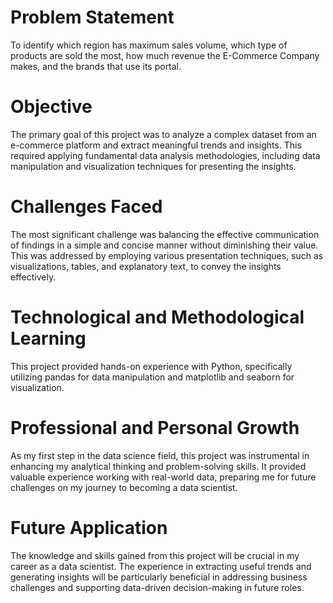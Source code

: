 # Problem Statement
To identify which region has maximum sales volume, which type of products are sold the most, how much revenue the E-Commerce Company makes, and the brands that use its portal.
# Objective
The primary goal of this project was to analyze a complex dataset from an e-commerce platform and extract meaningful trends and insights. This required applying fundamental data analysis methodologies, including data manipulation and visualization techniques for presenting the insights.
# Challenges Faced
The most significant challenge was balancing the effective communication of findings in a simple and concise manner without diminishing their value. This was addressed by employing various presentation techniques, such as visualizations, tables, and explanatory text, to convey the insights effectively.
# Technological and Methodological Learning
This project provided hands-on experience with Python, specifically utilizing pandas for data manipulation and matplotlib and seaborn for visualization.
# Professional and Personal Growth
As my first step in the data science field, this project was instrumental in enhancing my analytical thinking and problem-solving skills. It provided valuable experience working with real-world data, preparing me for future challenges on my journey to becoming a data scientist.
# Future Application
The knowledge and skills gained from this project will be crucial in my career as a data scientist. The experience in extracting useful trends and generating insights will be particularly beneficial in addressing business challenges and supporting data-driven decision-making in future roles.
